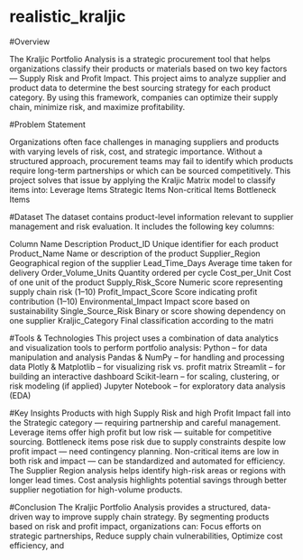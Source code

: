 # realistic_kraljic
#Overview

The Kraljic Portfolio Analysis is a strategic procurement tool that helps organizations classify their products or materials based on two key factors — Supply Risk and Profit Impact.
This project aims to analyze supplier and product data to determine the best sourcing strategy for each product category.
By using this framework, companies can optimize their supply chain, minimize risk, and maximize profitability.  

#Problem Statement

Organizations often face challenges in managing suppliers and products with varying levels of risk, cost, and strategic importance.
Without a structured approach, procurement teams may fail to identify which products require long-term partnerships or which can be sourced competitively.
This project solves that issue by applying the Kraljic Matrix model to classify items into:
Leverage Items
Strategic Items
Non-critical Items
Bottleneck Items

#Dataset
The dataset contains product-level information relevant to supplier management and risk evaluation.
It includes the following key columns:

Column Name	Description
Product_ID	Unique identifier for each product
Product_Name	Name or description of the product
Supplier_Region	Geographical region of the supplier
Lead_Time_Days	Average time taken for delivery
Order_Volume_Units	Quantity ordered per cycle
Cost_per_Unit	Cost of one unit of the product
Supply_Risk_Score	Numeric score representing supply chain risk (1–10)
Profit_Impact_Score	Score indicating profit contribution (1–10)
Environmental_Impact	Impact score based on sustainability
Single_Source_Risk	Binary or score showing dependency on one supplier
Kraljic_Category	Final classification according to the matri

#Tools & Technologies
This project uses a combination of data analytics and visualization tools to perform portfolio analysis:
Python – for data manipulation and analysis
Pandas & NumPy – for handling and processing data
Plotly & Matplotlib – for visualizing risk vs. profit matrix
Streamlit – for building an interactive dashboard
Scikit-learn – for scaling, clustering, or risk modeling (if applied)
Jupyter Notebook – for exploratory data analysis (EDA)

#Key Insights
Products with high Supply Risk and high Profit Impact fall into the Strategic category — requiring partnership and careful management.
Leverage items offer high profit but low risk — suitable for competitive sourcing.
Bottleneck items pose risk due to supply constraints despite low profit impact — need contingency planning.
Non-critical items are low in both risk and impact — can be standardized and automated for efficiency.
The Supplier Region analysis helps identify high-risk areas or regions with longer lead times.
Cost analysis highlights potential savings through better supplier negotiation for high-volume products.

#Conclusion
The Kraljic Portfolio Analysis provides a structured, data-driven way to improve supply chain strategy.
By segmenting products based on risk and profit impact, organizations can:
Focus efforts on strategic partnerships,
Reduce supply chain vulnerabilities,
Optimize cost efficiency, and
